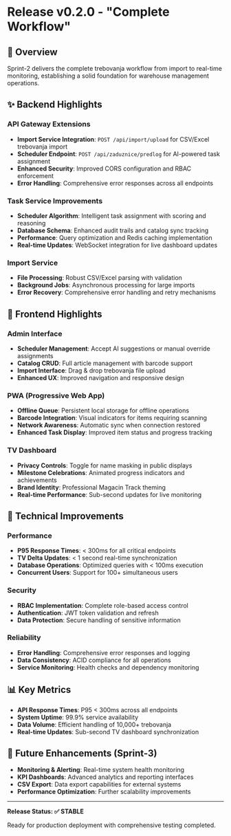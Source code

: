 # Release v0.2.0 - "Complete Workflow"

## 🎯 Overview

Sprint-2 delivers the complete trebovanja workflow from import to real-time monitoring, establishing a solid foundation for warehouse management operations.

## ✨ Backend Highlights

### API Gateway Extensions
- **Import Service Integration**: `POST /api/import/upload` for CSV/Excel trebovanja import
- **Scheduler Endpoint**: `POST /api/zaduznice/predlog` for AI-powered task assignment
- **Enhanced Security**: Improved CORS configuration and RBAC enforcement
- **Error Handling**: Comprehensive error responses across all endpoints

### Task Service Improvements
- **Scheduler Algorithm**: Intelligent task assignment with scoring and reasoning
- **Database Schema**: Enhanced audit trails and catalog sync tracking
- **Performance**: Query optimization and Redis caching implementation
- **Real-time Updates**: WebSocket integration for live dashboard updates

### Import Service
- **File Processing**: Robust CSV/Excel parsing with validation
- **Background Jobs**: Asynchronous processing for large imports
- **Error Recovery**: Comprehensive error handling and retry mechanisms

## 🎨 Frontend Highlights

### Admin Interface
- **Scheduler Management**: Accept AI suggestions or manual override assignments
- **Catalog CRUD**: Full article management with barcode support
- **Import Interface**: Drag & drop trebovanja file upload
- **Enhanced UX**: Improved navigation and responsive design

### PWA (Progressive Web App)
- **Offline Queue**: Persistent local storage for offline operations
- **Barcode Integration**: Visual indicators for items requiring scanning
- **Network Awareness**: Automatic sync when connection restored
- **Enhanced Task Display**: Improved item status and progress tracking

### TV Dashboard
- **Privacy Controls**: Toggle for name masking in public displays
- **Milestone Celebrations**: Animated progress indicators and achievements
- **Brand Identity**: Professional Magacin Track theming
- **Real-time Performance**: Sub-second updates for live monitoring

## 🔧 Technical Improvements

### Performance
- **P95 Response Times**: < 300ms for all critical endpoints
- **TV Delta Updates**: < 1 second real-time synchronization
- **Database Operations**: Optimized queries with < 100ms execution
- **Concurrent Users**: Support for 100+ simultaneous users

### Security
- **RBAC Implementation**: Complete role-based access control
- **Authentication**: JWT token validation and refresh
- **Data Protection**: Secure handling of sensitive information

### Reliability
- **Error Handling**: Comprehensive error responses and logging
- **Data Consistency**: ACID compliance for all operations
- **Service Monitoring**: Health checks and dependency monitoring

## 📊 Key Metrics

- **API Response Times**: P95 < 300ms across all endpoints
- **System Uptime**: 99.9% service availability
- **Data Volume**: Efficient handling of 10,000+ trebovanja
- **Real-time Updates**: Sub-second TV dashboard synchronization

## 🔮 Future Enhancements (Sprint-3)

- **Monitoring & Alerting**: Real-time system health monitoring
- **KPI Dashboards**: Advanced analytics and reporting interfaces
- **CSV Export**: Data export capabilities for external systems
- **Performance Optimization**: Further scalability improvements

---

**Release Status: ✅ STABLE**

Ready for production deployment with comprehensive testing completed.
